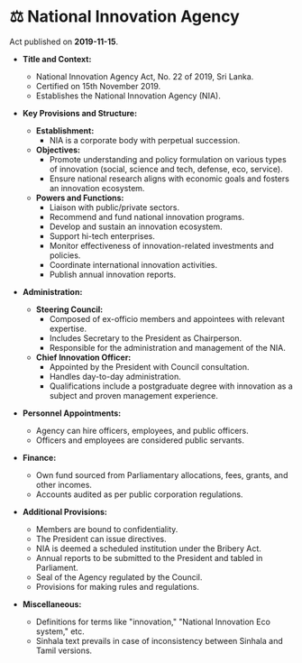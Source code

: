 # ⚖️  National Innovation Agency

Act published on **2019-11-15**.

- **Title and Context:**
  - National Innovation Agency Act, No. 22 of 2019, Sri Lanka.
  - Certified on 15th November 2019.
  - Establishes the National Innovation Agency (NIA).

- **Key Provisions and Structure:**
  - **Establishment:**
    - NIA is a corporate body with perpetual succession.
  - **Objectives:**
    - Promote understanding and policy formulation on various types of innovation (social, science and tech, defense, eco, service).
    - Ensure national research aligns with economic goals and fosters an innovation ecosystem.
  - **Powers and Functions:**
    - Liaison with public/private sectors.
    - Recommend and fund national innovation programs.
    - Develop and sustain an innovation ecosystem.
    - Support hi-tech enterprises.
    - Monitor effectiveness of innovation-related investments and policies.
    - Coordinate international innovation activities.
    - Publish annual innovation reports.

- **Administration:**
  - **Steering Council:**
    - Composed of ex-officio members and appointees with relevant expertise.
    - Includes Secretary to the President as Chairperson.
    - Responsible for the administration and management of the NIA.
  - **Chief Innovation Officer:**
    - Appointed by the President with Council consultation.
    - Handles day-to-day administration.
    - Qualifications include a postgraduate degree with innovation as a subject and proven management experience.

- **Personnel Appointments:**
  - Agency can hire officers, employees, and public officers.
  - Officers and employees are considered public servants.

- **Finance:**
  - Own fund sourced from Parliamentary allocations, fees, grants, and other incomes.
  - Accounts audited as per public corporation regulations.

- **Additional Provisions:**
  - Members are bound to confidentiality.
  - The President can issue directives.
  - NIA is deemed a scheduled institution under the Bribery Act.
  - Annual reports to be submitted to the President and tabled in Parliament.
  - Seal of the Agency regulated by the Council.
  - Provisions for making rules and regulations.

- **Miscellaneous:**
  - Definitions for terms like "innovation," "National Innovation Eco system," etc.
  - Sinhala text prevails in case of inconsistency between Sinhala and Tamil versions.
